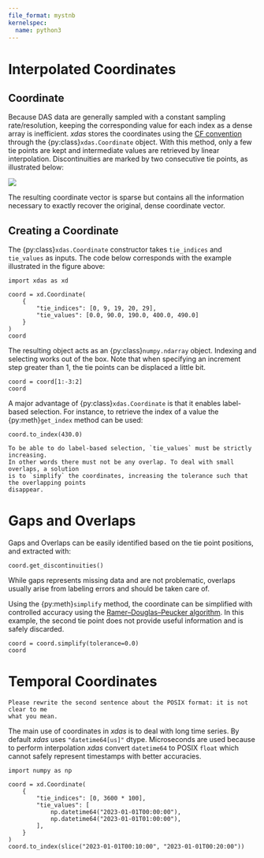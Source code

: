 ```yaml
---
file_format: mystnb
kernelspec:
  name: python3
---
```


# Interpolated Coordinates

## Coordinate

Because DAS data are generally sampled with a constant sampling rate/resolution, keeping the 
corresponding value for each index as a dense array is inefficient. *xdas* stores the
coordinates using the [CF convention][CF] through the 
{py:class}`xdas.Coordinate` object. With this method, only a few tie points are kept and intermediate 
values are retrieved by linear interpolation. Discontinuities are marked by two 
consecutive tie points, as illustrated below:

![](/_static/coordinate.svg)

The resulting coordinate vector is sparse but contains all the information
necessary to exactly recover the original, dense coordinate vector.

## Creating a Coordinate

The {py:class}`xdas.Coordinate` constructor takes `tie_indices` and `tie_values` as inputs. 
The code below corresponds with the example illustrated in the figure above: 

```{code-cell}
import xdas as xd

coord = xd.Coordinate(
    {
        "tie_indices": [0, 9, 19, 20, 29],
        "tie_values": [0.0, 90.0, 190.0, 400.0, 490.0]
    }
)
coord 
```

The resulting object acts as an {py:class}`numpy.ndarray` object. Indexing and 
selecting works out of the box. Note that when specifying an increment step greater than 1, the tie points can be displaced a little bit.

```{code-cell}
coord = coord[1:-3:2]
coord
```

A major advantage of {py:class}`xdas.Coordinate` is that it enables label-based selection. 
For instance, to retrieve the index of a value the {py:meth}`get_index` method can be used:

```{code-cell}
coord.to_index(430.0)
```

```{warning}
To be able to do label-based selection, `tie_values` must be strictly increasing.
In other words there must not be any overlap. To deal with small overlaps, a solution
is to `simplify` the coordinates, increasing the tolerance such that the overlapping points
disappear. 
```

# Gaps and Overlaps

Gaps and Overlaps can be easily identified based on the tie point positions, and extracted with:

```{code-cell}
coord.get_discontinuities()
```

While gaps represents missing data and are not problematic, overlaps usually arise from
labeling errors and should be taken care of.

Using the {py:meth}`simplify` method, the coordinate can be simplified with controlled 
accuracy using the [Ramer–Douglas–Peucker algorithm][RDP]. In this example, the second 
tie point does not provide useful information and is safely discarded. 

```{code-cell}
coord = coord.simplify(tolerance=0.0)
coord
```

# Temporal Coordinates

```{warning}
Please rewrite the second sentence about the POSIX format: it is not clear to me
what you mean.
```

The main use of coordinates in *xdas* is to deal with long time series. By default 
*xdas* uses `"datetime64[us]"` dtype. Microseconds are used because to perform 
interpolation *xdas* convert `datetime64` to POSIX `float` which cannot safely 
represent timestamps with better accuracies.

```{code-cell}
import numpy as np

coord = xd.Coordinate(
    {
        "tie_indices": [0, 3600 * 100],
        "tie_values": [
            np.datetime64("2023-01-01T00:00:00"), 
            np.datetime64("2023-01-01T01:00:00"),
        ],
    }
)
coord.to_index(slice("2023-01-01T00:10:00", "2023-01-01T00:20:00"))
```

[CF]: <http://cfconventions.org/Data/cf-conventions/cf-conventions-1.10/cf-conventions.html#compression-by-coordinate-subsampling>
[RDP]: <https://en.wikipedia.org/wiki/Ramer–Douglas–Peucker_algorithm>